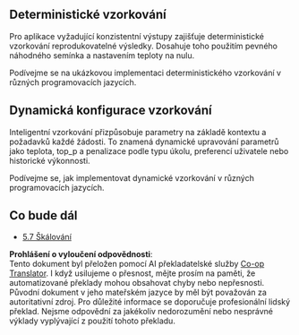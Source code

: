 <!--
CO_OP_TRANSLATOR_METADATA:
{
  "original_hash": "3cb0da3badd51d73ab78ebade2827d98",
  "translation_date": "2025-07-14T02:24:53+00:00",
  "source_file": "05-AdvancedTopics/mcp-sampling/README.md",
  "language_code": "cs"
}
-->
## Deterministické vzorkování

Pro aplikace vyžadující konzistentní výstupy zajišťuje deterministické vzorkování reprodukovatelné výsledky. Dosahuje toho použitím pevného náhodného semínka a nastavením teploty na nulu.

Podívejme se na ukázkovou implementaci deterministického vzorkování v různých programovacích jazycích.

## Dynamická konfigurace vzorkování

Inteligentní vzorkování přizpůsobuje parametry na základě kontextu a požadavků každé žádosti. To znamená dynamické upravování parametrů jako teplota, top_p a penalizace podle typu úkolu, preferencí uživatele nebo historické výkonnosti.

Podívejme se, jak implementovat dynamické vzorkování v různých programovacích jazycích.

## Co bude dál

- [5.7 Škálování](../mcp-scaling/README.md)

**Prohlášení o vyloučení odpovědnosti**:  
Tento dokument byl přeložen pomocí AI překladatelské služby [Co-op Translator](https://github.com/Azure/co-op-translator). I když usilujeme o přesnost, mějte prosím na paměti, že automatizované překlady mohou obsahovat chyby nebo nepřesnosti. Původní dokument v jeho mateřském jazyce by měl být považován za autoritativní zdroj. Pro důležité informace se doporučuje profesionální lidský překlad. Nejsme odpovědní za jakékoliv nedorozumění nebo nesprávné výklady vyplývající z použití tohoto překladu.